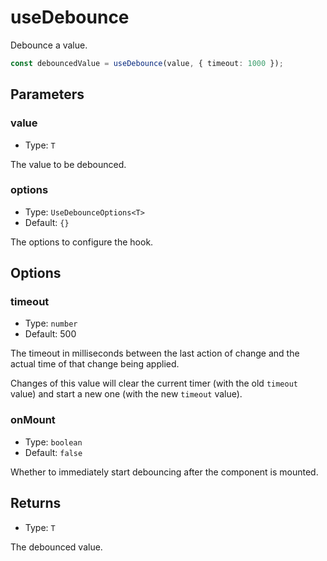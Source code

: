 # useDebounce

Debounce a value.

```ts
const debouncedValue = useDebounce(value, { timeout: 1000 });
```

## Parameters

### value

- Type: `T`

The value to be debounced.

### options

- Type: `UseDebounceOptions<T>`
- Default: `{}`

The options to configure the hook.

## Options

### timeout

- Type: `number`
- Default: 500

The timeout in milliseconds between the last action of change and the actual time of that change being applied.

Changes of this value will clear the current timer (with the old `timeout` value) and start a new one (with the new `timeout` value).

### onMount

- Type: `boolean`
- Default: `false`

Whether to immediately start debouncing after the component is mounted.

## Returns

- Type: `T`

The debounced value.
